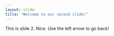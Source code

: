 ```yaml
---
layout: slide
title: "Welcome to our second slide!"
---
```

This is slide 2. Nice.
Use the left arrow to go back!
